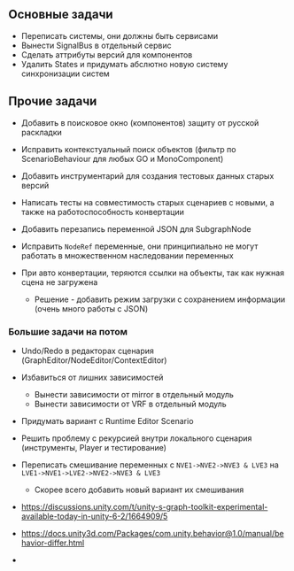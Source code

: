 ## Основные задачи

- Переписать системы, они должны быть сервисами
- Вынести SignalBus в отдельный сервис
- Сделать аттрибуты версий для компонентов
- Удалить States и придумать абслютно новую систему синхронизации систем

## Прочие задачи

- Добавить в поисковое окно (компонентов) защиту от русской раскладки
- Исправить контекстуальный поиск объектов (фильтр по ScenarioBehaviour для любых GO и MonoComponent)

- Добавить инструментарий для создания тестовых данных старых версий
- Написать тесты на совместимость старых сценариев с новыми, а также на работоспособность конвертации

- Добавить перезапись переменной JSON для SubgraphNode
- Исправить `NodeRef` переменные, они принципиально не могут работать в множественном наследовании переменных
- При авто конвертации, теряются ссылки на объекты, так как нужная сцена не загружена
  - Решение - добавить режим загрузки с сохранением информации (очень много работы с JSON)

### Большие задачи на потом
- Undo/Redo в редакторах сценария (GraphEditor/NodeEditor/ContextEditor)
- Избавиться от лишних зависимостей
  - Вынести зависимости от mirror в отдельный модуль
  - Вынести зависимости от VRF в отдельный модуль
- Придумать вариант с Runtime Editor Scenario
- Решить проблему с рекурсией внутри локального сценария (инструменты, Player и тестирование)
- Переписать смешивание переменных с `NVE1->NVE2->NVE3 & LVE3` на `LVE1->NVE1->LVE2->NVE2->NVE3 & LVE3`
  - Скорее всего добавить новый вариант их смешивания

- https://discussions.unity.com/t/unity-s-graph-toolkit-experimental-available-today-in-unity-6-2/1664909/5
- https://docs.unity3d.com/Packages/com.unity.behavior@1.0/manual/behavior-differ.html
- 